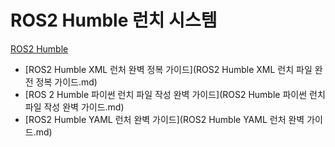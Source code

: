 # ROS2 Humble 런치 시스템
[ROS2 Humble](../index.md)

- [ROS2 Humble XML 런처 완벽 정복 가이드](ROS2 Humble XML 런치 파일 완전 정복 가이드.md)
- [ROS 2 Humble 파이썬 런치 파일 작성 완벽 가이드](ROS2 Humble 파이썬 런치 파일 작성 완벽 가이드.md)
- [ROS2 Humble YAML 런처 완벽 가이드](ROS2 Humble YAML 런처 완벽 가이드.md)

